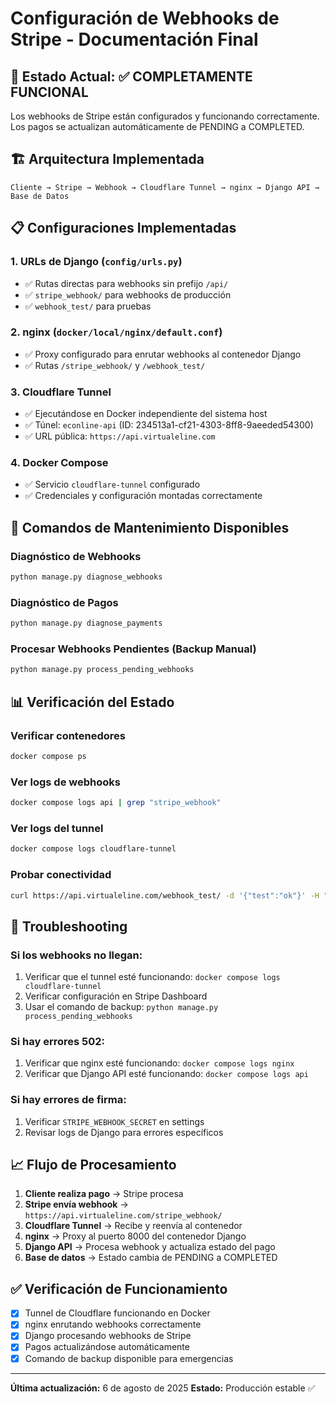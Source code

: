 # Configuración de Webhooks de Stripe - Documentación Final

## 🎯 Estado Actual: ✅ COMPLETAMENTE FUNCIONAL

Los webhooks de Stripe están configurados y funcionando correctamente. Los pagos se actualizan automáticamente de PENDING a COMPLETED.

## 🏗️ Arquitectura Implementada

```
Cliente → Stripe → Webhook → Cloudflare Tunnel → nginx → Django API → Base de Datos
```

## 📋 Configuraciones Implementadas

### 1. URLs de Django (`config/urls.py`)
- ✅ Rutas directas para webhooks sin prefijo `/api/`
- ✅ `stripe_webhook/` para webhooks de producción
- ✅ `webhook_test/` para pruebas

### 2. nginx (`docker/local/nginx/default.conf`)
- ✅ Proxy configurado para enrutar webhooks al contenedor Django
- ✅ Rutas `/stripe_webhook/` y `/webhook_test/`

### 3. Cloudflare Tunnel
- ✅ Ejecutándose en Docker independiente del sistema host
- ✅ Túnel: `econline-api` (ID: 234513a1-cf21-4303-8ff8-9aeeded54300)
- ✅ URL pública: `https://api.virtualeline.com`

### 4. Docker Compose
- ✅ Servicio `cloudflare-tunnel` configurado
- ✅ Credenciales y configuración montadas correctamente

## 🔧 Comandos de Mantenimiento Disponibles

### Diagnóstico de Webhooks
```bash
python manage.py diagnose_webhooks
```

### Diagnóstico de Pagos
```bash
python manage.py diagnose_payments
```

### Procesar Webhooks Pendientes (Backup Manual)
```bash
python manage.py process_pending_webhooks
```

## 📊 Verificación del Estado

### Verificar contenedores
```bash
docker compose ps
```

### Ver logs de webhooks
```bash
docker compose logs api | grep "stripe_webhook"
```

### Ver logs del tunnel
```bash
docker compose logs cloudflare-tunnel
```

### Probar conectividad
```bash
curl https://api.virtualeline.com/webhook_test/ -d '{"test":"ok"}' -H "Content-Type: application/json"
```

## 🚨 Troubleshooting

### Si los webhooks no llegan:
1. Verificar que el tunnel esté funcionando: `docker compose logs cloudflare-tunnel`
2. Verificar configuración en Stripe Dashboard
3. Usar el comando de backup: `python manage.py process_pending_webhooks`

### Si hay errores 502:
1. Verificar que nginx esté funcionando: `docker compose logs nginx`
2. Verificar que Django API esté funcionando: `docker compose logs api`

### Si hay errores de firma:
1. Verificar `STRIPE_WEBHOOK_SECRET` en settings
2. Revisar logs de Django para errores específicos

## 📈 Flujo de Procesamiento

1. **Cliente realiza pago** → Stripe procesa
2. **Stripe envía webhook** → `https://api.virtualeline.com/stripe_webhook/`
3. **Cloudflare Tunnel** → Recibe y reenvía al contenedor
4. **nginx** → Proxy al puerto 8000 del contenedor Django
5. **Django API** → Procesa webhook y actualiza estado del pago
6. **Base de datos** → Estado cambia de PENDING a COMPLETED

## ✅ Verificación de Funcionamiento

- [x] Tunnel de Cloudflare funcionando en Docker
- [x] nginx enrutando webhooks correctamente
- [x] Django procesando webhooks de Stripe
- [x] Pagos actualizándose automáticamente
- [x] Comando de backup disponible para emergencias

---
**Última actualización:** 6 de agosto de 2025
**Estado:** Producción estable ✅

